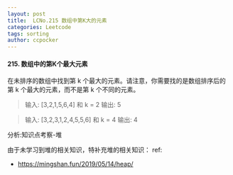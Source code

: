 ```yaml
---
layout: post
title:  LCNo.215 数组中第K大的元素
categories: Leetcode
tags: sorting
author: ccpocker
---
```


#### 215. 数组中的第K个最大元素
在未排序的数组中找到第 k 个最大的元素。请注意，你需要找的是数组排序后的第 k 个最大的元素，而不是第 k 个不同的元素。

> 输入: [3,2,1,5,6,4] 和 k = 2
输出: 5

>输入: [3,2,3,1,2,4,5,5,6] 和 k = 4
输出: 4

分析:知识点考察-堆

由于未学习到堆的相关知识，特补充堆的相关知识：
ref: 
- https://mingshan.fun/2019/05/14/heap/
